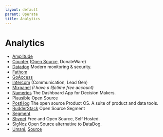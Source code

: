 ```yaml
---
layout: default
parent: Operate
title: Analytics
---
```


# Analytics

- [Amplitude](https://amplitude.com)
- [Counter](https://counter.dev) ([Open Source](https://github.com/ihucos/counter.dev), DonateWare)
- [Datadog](https://www.datadoghq.com) Modern monitoring & security.
- [Fathom](https://usefathom.com)
- [GoAccess](https://goaccess.io)
- [Intercom](https://www.intercom.com) (Communication, Lead Gen)
- [Mixpanel](https://mixpanel.com/) _(I have a lifetime free account)_
- [Numerics](https://cynapse.com/numerics/) The Dashboard App for Decision Makers.
- [Plausible](https://plausible.io) Open Source
- [PostHog](https://posthog.com) The open source Product OS. A suite of product and data tools.
- [RudderStack](https://github.com/rudderlabs/rudder-server/) Open Source Segment
- [Segment](https://segment.com)
- [Shynet](https://github.com/milesmcc/shynet) Free and Open Source, Self Hosted.
- [SigNoz](https://signoz.io) Open Source alternative to DataDog.
- [Umani](https://umami.is), [Source](https://github.com/mikecao/umami)
